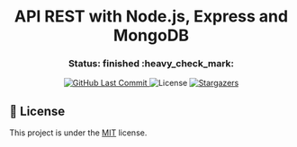 <h1 align="center">API REST with Node.js, Express and MongoDB</h1>

<h3 align="center"> 
	Status: finished :heavy_check_mark:
</h3>

<p align="center">
<a href="https://github.com/cassiocappellari/node-express-mongodb-app/commits/main">
	<img alt="GitHub Last Commit" src="https://img.shields.io/github/last-commit/cassiocappellari/node-express-mongodb-app/main?color=black">
</a>
    
<img alt="License" src="https://img.shields.io/badge/license-MIT-black">

<a href="https://github.com/cassiocappellari/node-express-mongodb-app/stargazers">
	<img alt="Stargazers" src="https://img.shields.io/github/stars/cassiocappellari/node-express-mongodb-app?style=social">
</a>
</p>

## 📝 License

This project is under the [MIT](./LICENSE) license.
